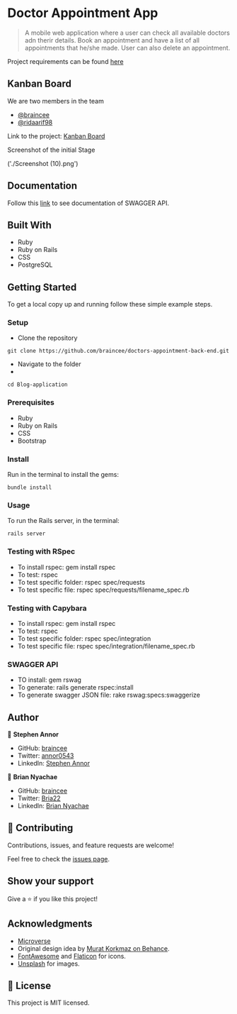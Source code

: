 # Doctor Appointment App

> A mobile web application where a user can check all available doctors adn therir details. Book an appointment and have a list of all appointments that he/she made. User can also delete an appointment.

Project requirements can be found [here](https://github.com/microverseinc/curriculum-final-capstone/blob/main/projects/business_requirements.md)

## Kanban Board
We are two members in the team 
 - [@braincee](https://github.com/braincee)
 - [@ridaarif98](https://github.com/Bria22)


Link to the project: [Kanban Board](https://github.com/users/braincee/projects/10)

Screenshot of the initial Stage

('./Screenshot (10).png') 

## Documentation
Follow this [link](http://localhost:3001/api-docs/index.html) to see documentation of SWAGGER API.

## Built With

- Ruby
- Ruby on Rails
- CSS
- PostgreSQL

## Getting Started

To get a local copy up and running follow these simple example steps.

### Setup

- Clone the repository

`git clone https://github.com/braincee/doctors-appointment-back-end.git `

- Navigate to the folder
- 
`cd Blog-application`

### Prerequisites

- Ruby
- Ruby on Rails 
- CSS
- Bootstrap

### Install

Run in the terminal to install the gems:

`bundle install`

### Usage

To run the Rails server, in the terminal: 

`rails server`


### Testing with RSpec 

- To install rspec: gem install rspec
- To test: rspec
- To test specific folder: rspec spec/requests
- To test specific file: rspec spec/requests/filename_spec.rb

### Testing with Capybara 

- To install rspec: gem install rspec
- To test: rspec
- To test specific folder: rspec spec/integration
- To test specific file: rspec spec/integration/filename_spec.rb


### SWAGGER API 

- TO install: gem rswag
- To generate: rails generate rspec:install
- To generate swagger JSON file: rake rswag:specs:swaggerize
  

## Author

👤 **Stephen Annor**

- GitHub: [braincee](https://github.com/braincee)
- Twitter: [annor0543](https://twitter.com/annor0543)
- LinkedIn: [Stephen Annor](https://www.linkedin.com/stephen-annor)


👤 **Brian Nyachae**

- GitHub: [braincee](https://github.com/Bria22)
- Twitter: [Bria22](https://twitter.com/Bria22)
- LinkedIn: [Brian Nyachae](https://www.linkedin.com/in/brian-nyachae/)

## 🤝 Contributing

Contributions, issues, and feature requests are welcome!

Feel free to check the [issues page](https://github.com/braincee/doctors-appointment-back-end/issues).

## Show your support

Give a ⭐️ if you like this project!

## Acknowledgments
- [Microverse](https://www.microverse.org/)
- Original design idea by [Murat Korkmaz on Behance](https://www.behance.net/muratk).
- [FontAwesome](https://fontawesome.com/) and [Flaticon](https://www.flaticon.com/) for icons.
- [Unsplash](https://unsplash.com/) for images.

## 📝 License
This project is MIT licensed.
